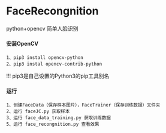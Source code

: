 # FaceRecongnition
python+opencv 简单人脸识别

#### 安装OpenCV
    1、pip3 install opencv-python     
    2、pip3 instal opencv-contrib-python

!!! pip3是自己设置的Python3的pip工具别名

#### 运行 
    1、创建FaceData（保存样本图片），FaceTrainer（保存训练数据）文件夹     
    2、运行 faceJC.py 获取样本     
    3、运行 face_data_training.py 获取训练数据     
    5、运行 face_recongnition.py 查看效果     
